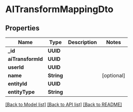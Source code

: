 # AITransformMappingDto

## Properties
Name | Type | Description | Notes
------------ | ------------- | ------------- | -------------
**_id** | **UUID** |  | 
**aiTransformId** | **UUID** |  | 
**userId** | **UUID** |  | 
**name** | **String** |  | [optional] 
**entityId** | **UUID** |  | 
**entityType** | **String** |  | 

[[Back to Model list]](../README#documentation-for-models) [[Back to API list]](../README#documentation-for-api-endpoints) [[Back to README]](../README)



